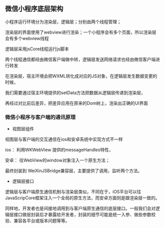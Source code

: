 ## 微信小程序底层架构

小程序运行环境分为渲染层，逻辑层；分别由两个线程管理；

渲染层的界面使用了webview进行渲染；一个小程序会有多个页面，所以渲染层会有多个webview线程

逻辑层采用jsCore线程运行js脚本

两个线程通信都经由微信客户端做中转，逻辑层发送网络请求也经由微信客户端进行转发

在渲染层，宿主环境会把WXML转化成对应的JS对象，在逻辑层发生数据变更的时候， 

我们需要通过宿主环境提供的setData方法把数据从逻辑层传递到渲染层，

再经过对比前后差异，把差异应用在原来的Dom树上，渲染出正确的UI界面

### 微信小程序与客户端的通讯原理

- 视图层组件

视图层与客户端的交互通信在ios和安卓系统中实现方式不一样

ios： 利用WKWebView 提供的messageHandles特性，

安卓： 往WebView的window对象注入一个原生方法；

最终封装到 WeiXinJSBridge兼容层，主要提供了调用，监听两个方法。

- 逻辑层接口

逻辑层与客户端原生通信机制与渲染层类似，不同在于，iOS平台可以往JavaScripCore框架注入一个全局的原生方法，而安卓方面则是跟渲染层一致的。

同样地，开发者也是间接地调用到与客户端原生通信的底层接口。一般我们会对逻辑层接口做层封装后才暴露给开发者，封装的细节可能是统一入参、做些参数校验、兼容各平台或版本问题等等。